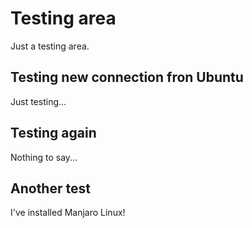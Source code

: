 # Testing area

Just a testing area.

## Testing new connection fron Ubuntu

Just testing...

## Testing again

Nothing to say...

## Another test

I've installed Manjaro Linux!